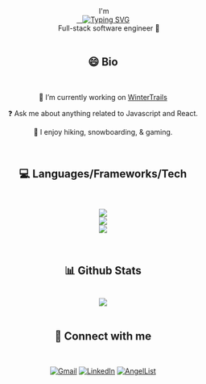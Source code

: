 
  


<div>
  <div  align='center' height='50px'>&nbsp;I'm </div>
  <div align='center'>
  <a href="https://git.io/typing-svg">&nbsp;&nbsp;&nbsp;<img src="https://readme-typing-svg.demolab.com?font=Roboto&duration=3000&pause=7000&color=3FF72C&width=75&lines=%3CKevin%2F%3E " alt="Typing SVG" /></a> 
  </div>
  <div align='center'>&nbsp;&nbsp;&nbsp;&nbsp;&nbsp;&nbsp;Full-stack software engineer 👋</div>
</div>

<br/>

## <div align='center'> 😄 Bio </div>
<br/>


<div align='center'>
  
  🔭&nbsp;I’m currently working on [WinterTrails](https://github.com/kevykim/CapStone-Project)  
  
</div>
  

<!-- - 🌱 I’m currently learning Hyperledger and Kubernetes   -->
  

<div align='center'>
  
  ❓&nbsp;Ask me about anything related to Javascript and React.  
  
</div>
  
<div align='center'>
  
🎱&nbsp;I enjoy hiking, snowboarding, & gaming.  
  
 </div>
 
<br/>




## <div align='center'>💻 Languages/Frameworks/Tech </div>

 <br/>


<p>
  <a href="https://skillicons.dev">
    <div align='center'>
    <img src="https://skillicons.dev/icons?i=js,react,redux,html,css" />
    </div>
    <div align='center'>
    <img src="https://skillicons.dev/icons?i=py,flask,express,nodejs,postgres" />
    </div>
    <div align='center'>
    <img src="https://skillicons.dev/icons?i=heroku,git,docker,aws" />
    </div>
  </a>
</p>

 <br/>


## <div align='center'> 📊 Github Stats  </div>
<br/>


<div align='center'><img src="https://github-readme-stats.vercel.app/api/top-langs/?username=kevykim&hide_border=true&layout=compact" align="center" /></div>  

<br/>


## <div align='center'> 💬 Connect with me  </div>
<br/>


<div align='center'>
  
[![Gmail](https://img.shields.io/badge/Gmail-D14836?style=for-the-badge&logo=gmail&logoColor=white)](mailto:kebonkim@gmail.com)
[![LinkedIn](https://img.shields.io/badge/LinkedIn-0077B5?style=for-the-badge&logo=linkedin&logoColor=white)](https://www.linkedin.com/in/kevin-kim-a88429150/)
[![AngelList](https://img.shields.io/badge/AngelList-000000?style=for-the-badge&logo=AngelList&logoColor=white)](https://angel.co/u/kevin-kim-99)
  
</div>
